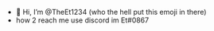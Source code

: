 - 👋 Hi, I’m @TheEt1234
(who the hell put this emoji in there)
- how 2 reach me
use discord im Et#0867

<!---
TheEt1234/TheEt1234 is a ✨ special ✨ repository because its `README.md` (this file) appears on your GitHub profile.
You can click the Preview link to take a look at your changes.
--->
